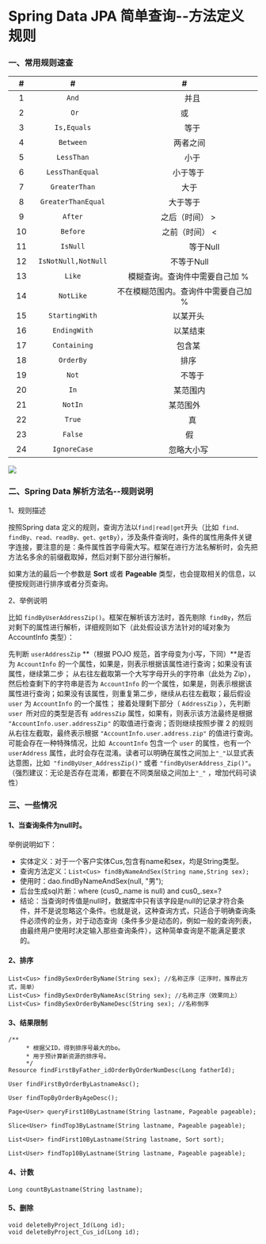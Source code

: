 # Spring Data JPA 简单查询--方法定义规则

### 一、常用规则速查





#|#|#
:--:|:--:|:--:
1　|`And`|　　并且
2　|` Or`|  或
3　|`Is,Equals`|　　等于
4　|`Between`|　  两者之间
5　|`LessThan`|　　小于
6　|`LessThanEqual`|　小于等于
7　|`GreaterThan`|　 大于
8　|`GreaterThanEqual`| 大于等于
9　|`After`|　之后（时间） >
10　|`Before`|　 之前（时间） <
11　|`IsNull`|　　　　　等于Null
12　|`IsNotNull,NotNull`|　 不等于Null
13　|`Like`|　模糊查询。查询件中需要自己加 %
14　|`NotLike`|  不在模糊范围内。查询件中需要自己加 %
15　|`StartingWith`|　以某开头
16　|`EndingWith`|　  以某结束
17　|`Containing`|　包含某
18　|`OrderBy`|　排序
19　|`Not`|　　不等于
20　|`In`|　 某范围内
21　|`NotIn`|  某范围外
22　|`True`|　　真
23　|`False`|　 假
24　|`IgnoreCase`|　忽略大小写


![](https://img2020.cnblogs.com/blog/359884/202006/359884-20200604104322759-1912272335.png)

### 二、Spring Data 解析方法名--规则说明

1、规则描述

按照Spring data 定义的规则，查询方法以`find|read|get`开头（比如` find、findBy、read、readBy、get、getBy`），涉及条件查询时，条件的属性用条件关键字连接，要注意的是：条件属性首字母需大写。框架在进行方法名解析时，会先把方法名多余的前缀截取掉，然后对剩下部分进行解析。

如果方法的最后一个参数是 **Sort** 或者 **Pageable** 类型，也会提取相关的信息，以便按规则进行排序或者分页查询。


2、举例说明

比如 `findByUserAddressZip()`。框架在解析该方法时，首先剔除` findBy`，然后对剩下的属性进行解析，详细规则如下（此处假设该方法针对的域对象为 AccountInfo 类型）：

先判断 `userAddressZip` **（根据 POJO 规范，首字母变为小写，下同）**是否为 `AccountInfo` 的一个属性，如果是，则表示根据该属性进行查询；如果没有该属性，继续第二步；
从右往左截取第一个大写字母开头的字符串（此处为 Zip），然后检查剩下的字符串是否为 `AccountInfo` 的一个属性，如果是，则表示根据该属性进行查询；如果没有该属性，则重复第二步，继续从右往左截取；最后假设 `user` 为 `AccountInfo` 的一个属性；
接着处理剩下部分（ `AddressZip` ），先判断 `user `所对应的类型是否有 `addressZip` 属性，如果有，则表示该方法最终是根据` "AccountInfo.user.addressZip"` 的取值进行查询；否则继续按照步骤 2 的规则从右往左截取，最终表示根据 `"AccountInfo.user.address.zip"` 的值进行查询。
    可能会存在一种特殊情况，比如` AccountInfo` 包含一个 `user` 的属性，也有一个 `userAddress` 属性，此时会存在混淆。读者可以明确在属性之间加上` "_" `以显式表达意图，比如` "findByUser_AddressZip()"` 或者 `"findByUserAddress_Zip()"`。
    （强烈建议：无论是否存在混淆，都要在不同类层级之间加上`"_"` ，增加代码可读性）

### 三、一些情况

#### 1、当查询条件为null时。

   举例说明如下：

* 实体定义：对于一个客户实体Cus,包含有name和sex，均是String类型。
* 查询方法定义：`List<Cus> findByNameAndSex(String name,String sex);`
* 使用时：dao.findByNameAndSex(null, "男");
* 后台生成sql片断：where (cus0_.name is null) and cus0_.sex=?
* 结论：当查询时传值是null时，数据库中只有该字段是null的记录才符合条件，并不是说忽略这个条件。也就是说，这种查询方式，只适合于明确查询条件必须传的业务，对于动态查询（条件多少是动态的，例如一般的查询列表，由最终用户使用时决定输入那些查询条件），这种简单查询是不能满足要求的。

#### 2、排序
```
List<Cus> findBySexOrderByName(String sex); //名称正序（正序时，推荐此方式，简单）
List<Cus> findBySexOrderByNameAsc(String sex); //名称正序（效果同上）
List<Cus> findBySexOrderByNameDesc(String sex); //名称倒序
```

#### 3、结果限制

```
/**
     * 根据父ID，得到排序号最大的bo。
     * 用于预计算新资源的排序号。
     */
Resource findFirstByFather_idOrderByOrderNumDesc(Long fatherId);

User findFirstByOrderByLastnameAsc();

User findTopByOrderByAgeDesc();

Page<User> queryFirst10ByLastname(String lastname, Pageable pageable);

Slice<User> findTop3ByLastname(String lastname, Pageable pageable);

List<User> findFirst10ByLastname(String lastname, Sort sort);

List<User> findTop10ByLastname(String lastname, Pageable pageable);  
```


#### 4、计数
```
Long countByLastname(String lastname);
```

#### 5、删除
```
void deleteByProject_Id(Long id);
void deleteByProject_Cus_id(Long id);
```


